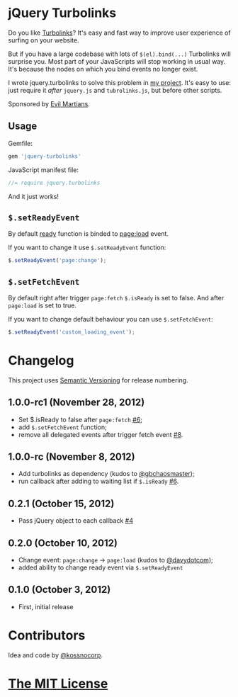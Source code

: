 # jQuery Turbolinks

Do you like [Turbolinks](https://github.com/rails/turbolinks)? It's easy and fast way to improve user experience of surfing on your website.

But if you have a large codebase with lots of `$(el).bind(...)` Turbolinks will surprise you. Most part of your JavaScripts will stop working in usual way. It's because the nodes on which you bind events no longer exist.

I wrote jquery.turbolinks to solve this problem in [my project](http://amplifr.com). It's easy to use: just require it *after* `jquery.js` and `tubrolinks.js`, but before other scripts.

Sponsored by [Evil Martians](http://evilmartians.com/).

## Usage

Gemfile:
``` js
gem 'jquery-turbolinks'
```

JavaScript manifest file:
``` js
//= require jquery.turbolinks
```

And it just works!

## `$.setReadyEvent`

By default [ready](https://github.com/kossnocorp/jquery.turbolinks/blob/master/src/jquery.turbolinks.coffee#L17:L18) function is binded to [page:load](https://github.com/rails/turbolinks/#events) event.

If you want to change it use `$.setReadyEvent` function:

``` js
$.setReadyEvent('page:change');
```

## `$.setFetchEvent`

By default right after trigger `page:fetch` `$.isReady` is set to false. And after `page:load` is set to true.

If you want to change default behaviour you can use `$.setFetchEvent`:

``` js
$.setReadyEvent('custom_loading_event');
```

# Changelog

This project uses [Semantic Versioning](http://semver.org/) for release numbering.

## 1.0.0-rc1 (November 28, 2012)

* Set $.isReady to false after `page:fetch` [#6](https://github.com/kossnocorp/jquery.turbolinks/issues/6);
* add `$.setFetchEvent` function;
* remove all delegated events after trigger fetch event [#8](https://github.com/kossnocorp/jquery.turbolinks/issues/8).

## 1.0.0-rc (November 8, 2012)

* Add turbolinks as dependency (kudos to [@gbchaosmaster](https://github.com/gbchaosmaster));
* run callback after adding to waiting list if `$.isReady` [#6](https://github.com/kossnocorp/jquery.turbolinks/issues/6).

## 0.2.1 (October 15, 2012)

* Pass jQuery object to each callback [#4](https://github.com/kossnocorp/jquery.turbolinks/issues/4)

## 0.2.0 (October 10, 2012)

* Change event: `page:change` -> `page:load` (kudos to [@davydotcom](https://github.com/davydotcom));
* added ability to change ready event via `$.setReadyEvent`

## 0.1.0 (October 3, 2012)

* First, initial release

# Contributors

Idea and code by [@kossnocorp](http://koss.nocorp.me/).

# [The MIT License](https://github.com/kossnocorp/jquery.turbolinks/blob/master/LICENSE.md)

